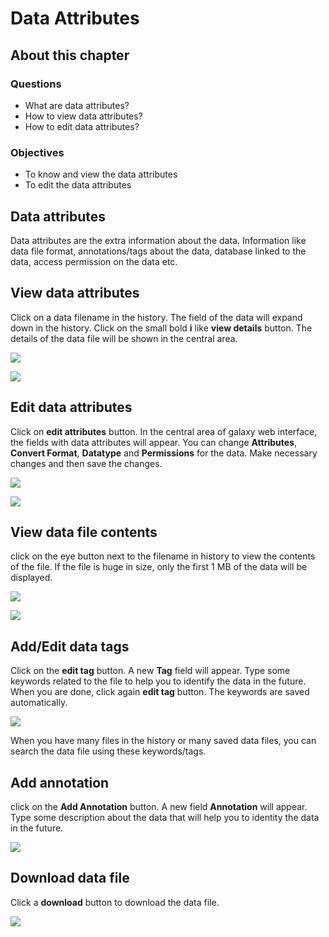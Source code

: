 # Data Attributes

## About this chapter

### Questions

  * What are data attributes?
  * How to view data attributes?
  * How to edit data attributes?
  
### Objectives

  * To know and view the data attributes
  * To edit the data attributes


## Data attributes

Data attributes are the extra information about the data. Information like data file format, annotations/tags about the data, database linked to the data, access permission on the data etc.

## View data attributes

Click on a data filename in the history. The field of the data will expand down in the history. Click on the small bold __i__ like  __view details__ button. The details of the data file will be shown in the central area.

![](images/click_view_details.png)

![](images/data_attributes_of_selected_files.png)


## Edit data attributes

Click on __edit attributes__ button. In the central area of galaxy web interface, the fields with data attributes will appear. You can change __Attributes__, __Convert Format__, __Datatype__ and __Permissions__ for the data.  Make necessary changes and then save the changes.

![](images/click_edit_attributes_1.png)

![](images/edit_attributes.png)

## View data file contents

click on the eye button next to the filename in history to view the contents of the file. If the file is huge in size, only the first 1 MB of the data will be displayed.

![](images/click_eye_button.png)

![](images/file_contents.png)

## Add/Edit data tags

Click on the __edit tag__ button. A new __Tag__ field will appear. Type some keywords related to the file to help you to identify the data in the future. When you are done, click again __edit tag__ button. The keywords are saved automatically.

![](images/add_tag.png)

When you have many files in the history or many saved data files, you can search the data file using these keywords/tags.

## Add annotation

click on the __Add Annotation__ button. A new field __Annotation__ will appear. Type some description about the data that will help you to identity the data in the future.

![](images/add_annotation_2.png)

## Download data file

Click a __download__ button to download the data file.

![](images/click_download_file.png)